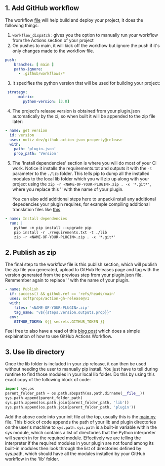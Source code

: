 ## 1. Add GitHub workflow
The workflow [file](https://github.com/Flow-Launcher/plugin-samples/blob/master/HelloWorldPython/.github/workflows/Publish%20Release.yml) will help build and deploy your project, it does the following things:
1. `workflow_dispatch:` gives you the option to manually run your workflow from the Actions section of your project
2. On pushes to main, it will kick off the workflow but ignore the push if it's only changes made to the workflow file.
```yml
push:
    branches: [ main ]
    paths-ignore: 
      - .github/workflows/*
```
3. It specifies the python version that will be used for building your project:
```yml
 strategy:
      matrix:
        python-version: [3.8]
```
4. The project's release version is obtained from your plugin.json automatically by the ci, so when built it will be appended to the zip file later:
```yml
- name: get version
  id: version
  uses: notiz-dev/github-action-json-property@release
  with: 
    path: 'plugin.json'
    prop_path: 'Version'
```
5. The 'Install dependencies' section is where you will do most of your CI work. Notice it installs the requirements.txt and outputs it with the `-t` parameter to the `./lib` folder. This tells pip to dump all the installed modules to the local lib folder which you will zip up along with your project using the `zip -r <NAME-OF-YOUR-PLUGIN>.zip . -x '*.git*'`, where you replace this '<NAME-OF-YOUR-PLUGIN>' with the name of your plugin.
    
    You can also add additional steps here to unpack/install any additional depedencies your plugin requires, for example compiling additional translation files like [this](https://github.com/deefrawley/Flow.Launcher.Plugin.Currency/blob/23770ee929af059b1b1b7f9b5f3327b692ac9587/.github/workflows/Publish%20Release.yml#L34)
```yml
- name: Install dependencies
  run: |
    python -m pip install --upgrade pip
    pip install -r ./requirements.txt -t ./lib
    zip -r <NAME-OF-YOUR-PLUGIN>.zip . -x '*.git*'
```

## 2. Publish as zip
The final step to the workflow file is this publish section, which will publish the zip file you generated, upload to GitHub Releases page and tag with the version generated from the previous step from your plugin.json file. Remmember again to replace '<NAME-OF-YOUR-PLUGIN>' with the name of your plugin.
```yml
- name: Publish
  if: success() && github.ref == 'refs/heads/main'
  uses: softprops/action-gh-release@v1
  with:
    files: '<NAME-OF-YOUR-PLUGIN>.zip'
    tag_name: "v${{steps.version.outputs.prop}}"
  env:
    GITHUB_TOKEN: ${{ secrets.GITHUB_TOKEN }}
```

Feel free to also have a read of this [blog post](https://blog.ipswitch.com/how-to-build-your-first-github-actions-workflow) which does a simple explaination of how to use GitHub Actions Workflow.

## 3. Use lib directory
Once the lib folder is included in your zip release, it can then be used without needing the user to manually pip install. You just have to tell during runtime to find those modules in your local lib folder. Do this by using this exact copy of the following block of code:
```python
import sys,os
parent_folder_path = os.path.abspath(os.path.dirname(__file__))
sys.path.append(parent_folder_path)
sys.path.append(os.path.join(parent_folder_path, 'lib'))
sys.path.append(os.path.join(parent_folder_path, 'plugin'))

```
Add the above code into your init file at the top, usually this is the [main.py](https://github.com/Flow-Launcher/plugin-samples/blob/master/HelloWorldPython/main.py) file. This block of code appends the path of your lib and plugin directories on the user's machine to `sys.path`. `sys.path` is a built-in variable within the sys module, which contains a list of directories that the Python interpreter will search in for the required module. Effectively we are telling the interpreter if the required modules in your plugin are not found among its built-in modules then look through the list of directories defined by sys.path, which should have all the modules installed by your GitHub workflow in the 'lib' folder.
